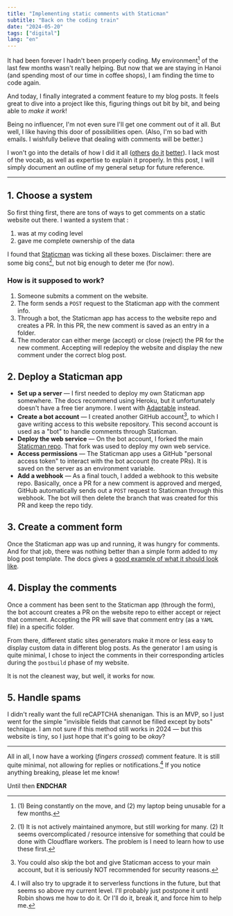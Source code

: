 ```yaml
---
title: "Implementing static comments with Staticman"
subtitle: "Back on the coding train"
date: "2024-05-20"
tags: ["digital"]
lang: "en"
---
```


It had been forever I hadn't been properly coding. My environment[^1] of the last few months wasn't really helping. But now that we are staying in Hanoi (and spending most of our time in coffee shops), I am finding the time to code again.

And today, I finally integrated a comment feature to my blog posts. It feels great to dive into a project like this, figuring things out bit by bit, and being able to _make it work_!

Being no influencer, I'm not even sure I'll get one comment out of it all. But well, I like having this door of possibilities open. (Also, I'm so bad with emails. I wishfully believe that dealing with comments will be better.)

I won't go into the details of how I did it all ([others](https://spinningnumbers.org/a/staticman-heroku.html) [do it](https://travisdowns.github.io/blog/2020/02/05/now-with-comments.html) [better](https://mademistakes.com/mastering-jekyll/static-comments-improved/)). I lack most of the vocab, as well as expertise to explain it properly. In this post, I will simply document an outline of my general setup for future reference.

---

## 1. Choose a system

So first thing first, there are tons of ways to get comments on a static website out there. I wanted a system that :

1. was at my coding level
2. gave me complete ownership of the data

I found that [Staticman](https://staticman.net/) was ticking all these boxes. Disclaimer: there are some big cons[^2], but not big enough to deter me (for now).

<aside>

### How is it supposed to work?

1. Someone submits a comment on the website.
2. The form sends a `POST` request to the Staticman app with the comment info.
3. Through a bot, the Staticman app has access to the website repo and creates a PR. In this PR, the new comment is saved as an entry in a folder.
4. The moderator can either merge (accept) or close (reject) the PR for the new comment. Accepting will redeploy the website and display the new comment under the correct blog post.

</aside>

## 2. Deploy a Staticman app

- **Set up a server** — I first needed to deploy my own Staticman app somewhere. The docs recommend using Heroku, but it unfortunately doesn't have a free tier anymore. I went with [Adaptable](https://adaptable.io/) instead.
- **Create a bot account** — I created another GitHub account[^3], to which I gave writing access to this website repository. This second account is used as a "bot" to handle comments through Staticman.
- **Deploy the web service** — On the bot account, I forked the main [Staticman repo](https://github.com/eduardoboucas/staticman). That fork was used to deploy my own web service.
- **Access permissions** — The Staticman app uses a GitHub "personal access token" to interact with the bot account (to create PRs). It is saved on the server as an environment variable.
- **Add a webhook** — As a final touch, I added a webhook to this website repo. Basically, once a PR for a new comment is approved and merged, GitHub automatically sends out a `POST` request to Staticman through this webhook. The bot will then delete the branch that was created for this PR and keep the repo tidy.

## 3. Create a comment form

Once the Staticman app was up and running, it was hungry for comments. And for that job, there was nothing better than a simple form added to my blog post template. The docs gives a [good example of what it should look like](https://staticman.net/docs/getting-started.html#step-4-hook-up-your-forms).

## 4. Display the comments

Once a comment has been sent to the Staticman app (through the form), the bot account creates a PR on the website repo to either accept or reject that comment. Accepting the PR will save that comment entry (as a `YAML` file) in a specific folder.

From there, different static sites generators make it more or less easy to display custom data in different blog posts. As the generator I am using is quite minimal, I chose to inject the comments in their corresponding articles during the `postbuild` phase of my website.

It is not the cleanest way, but well, it works for now.

## 5. Handle spams

I didn't really want the full reCAPTCHA shenanigan. This is an MVP, so I just went for the simple "invisible fields that cannot be filled except by bots" technique. I am not sure if this method still works in 2024 — but this website is tiny, so I just hope that it's going to be _okay_?

---

All in all, I now have a working (_fingers crossed_) comment feature. It is still quite minimal, not allowing for replies or notifications.[^4] If you notice anything breaking, please let me know!

Until then **ENDCHAR**

[^1]: (1) Being constantly on the move, and (2) my laptop being unusable for a few months.
[^2]: (1) It is not actively maintained anymore, but still working for many. (2) It seems overcomplicated / resource intensive for something that could be done with Cloudflare workers. The problem is I need to learn how to use these first.
[^3]: You could also skip the bot and give Staticman access to your main account, but it is seriously NOT recommended for security reasons.
[^4]: I will also try to upgrade it to serverless functions in the future, but that seems so above my current level. I'll probably just postpone it until Robin shows me how to do it. Or I'll do it, break it, and force him to help me.
